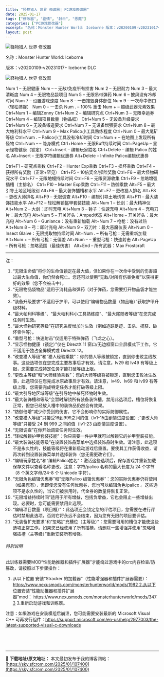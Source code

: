 ```yaml
---
title: "怪物猎人 世界 修改器| PC游戏修改器"
date: 2025-01-17
tags: ["修改器", "剧情", "射击", "恶魔"]
categories: ["PC游戏修改器"]
excerpt: "名称：Monster Hunter World: Iceborne 版本：v20200109-v20231017+ Iceborne DLC Num 1 – 无限健康 Num – – 无敌/免疫所有损害 Num 2 – 无限耐力 Num 3 – 最大清晰度 Num 4 – 无限物品袋项目 Num 5&hellip;"
layout: post
---
```


<img title="7.webp" src="https://sky.sfcrom.com/wp-content/uploads/2025/01/a78dc84f2b457.webp" alt="怪物猎人 世界 修改器" />

名称：Monster Hunter World: Iceborne

版本：v20200109-v20231017+ Iceborne DLC

<img title="8.webp" src="https://sky.sfcrom.com/wp-content/uploads/2025/01/7f67d2402c7f5.webp" alt="怪物猎人 世界 修改器" />

Num 1 – 无限健康
Num – – 无敌/免疫所有损害
Num 2 – 无限耐力
Num 3 – 最大清晰度
Num 4 – 无限物品袋项目
Num 5 – 无限吊带弹药
Num 6 – 披风没有冷却时间
Num 7 – 设置游戏速度
Num 8 – 一击摧毁身体部位
Num 9 – 一次命中伤口（轻松捕捉）
Num 0 – 一击杀
Num . – 100% 重击
Num + – 超级武器元素效果
Ctrl+Num 1 – 编辑Zenny
Ctrl+Num 2 – 编辑研究点
Ctrl+Num 3 – 无限幸运券
Ctrl+Num 4 – 编辑项目数量（物品框）
Ctrl+Num 5 – 无设备升级要求
Ctrl+Num 6 – 无设备锻造要求
Ctrl+Num 7 – 无设备增强要求
Ctrl+Num 8 – 最大帕利科水平
Ctrl+Num 9 – Max Palico小工具熟练程度
Ctrl+Num 0 – 最大尾矿等级
Ctrl+Num . – Palico小工具没有冷却时间
Ctrl+Num + – 在地图上发现所有怪物
Ctrl+Num – – 隐身模式
Ctrl+Home – 无限Buff持续时间
Ctrl+PageUp – 显示怪物健康（锁定）
Ctrl+Insert – 编辑玩家姓名
Ctrl+Delete – 编辑 Palico 的姓名
Alt+Insert – 无限字符编辑优惠券
Alt+Delete – Infinite Palico编辑优惠券

Ctrl+F1 – 研究点乘数
Ctrl+F2 – Hunter Exp乘数
Ctrl+F3 – 损坏乘数
Ctrl+F4 – 获得所有奖励（正常+罕见）
Ctrl+F5 – 10倍奖金/探险奖励
Ctrl+F6 – 最大怪物研究水平
Ctrl+F7 – 无限地幔持续时间
Ctrl+F8 – 无限资源收集
Ctrl+F9 – 忽略增强插槽（主排名）
Ctrl+F10 – Master Exp乘数
Ctrl+F11 – 防御乘数
Alt+F5 – 最大引导土地区域级别
Alt+F6 – 最大装饰插槽和水平
Alt+F7 – 更改猎人排名
Alt+F8 – 更改大师排名
Alt+F9 – 无限调查
Alt+F10 – 编辑引导土地诱饵
Alt+F11 – 最大装饰技能水平
Alt+F12 – 轻松解锁盔甲套装技能
Alt+Num 1 – 长剑：最大精神仪
Alt+Num 2 – 大剑：即时充电
Alt+Num 3 – 锤子：快速充电
Alt+Num 4 – 充电刀片：最大充电
Alt+Num 5 – 开关斧头：Amped状态
Alt+Home – 开关斧头：最大充电
Alt+Num 6 – Gunlance：没有重新加载
Alt+Num 7 – 枪枪：没有过热
Alt+Num 8 – 弓：即时充电
Alt+Num 9 – 双刀片：最大恶魔仪表
Alt+Num 0 – Insect Glaive：无限提取物持续时间
Alt+Num . – 所有弓枪：无需重新加载
Alt+Num + – 所有弓枪：无偏差
Alt+Num – – 重型弓枪：快速射击
Alt+PageUp – 所有弓枪：忽略范围（最佳伤害）
Alt+End – 所有武器：Max Frostcraft

<hr />

注：
<ol>
 	<li>“无限生命值”将你的生命值锁定在最大值，但如果你在一次命中受到的伤害超过最大生命值，你仍然会死亡。您还可以使用“无敌/对所有伤害免疫”以获得更好的效果（您不会被击中）。</li>
 	<li>“无限物品袋物品”适用于消耗品和弹药（对于弹药，您需要打开物品袋才能生效）。</li>
 	<li>“装备升级要求”不适用于护甲，可以使用“编辑物品数量（物品箱）”获取护甲升级材料。</li>
 	<li>“最大帕利科等级”、“最大帕利科小工具熟练度”、“最大尾随者等级”在您完成任务时生效。</li>
 	<li>“最大怪物研究等级”在研究进度增加时生效（例如追踪足迹、击杀、捕获、破坏零件等）。</li>
 	<li>“重型弓枪：快速射击”仅适用于特殊弹药（飞龙之心）。</li>
 	<li>“显示怪物健康（锁定）”仅在 DirectX 11 窗口/无边框窗口全屏模式下工作。它不适用于独占全屏模式或 DirectX 12。</li>
 	<li>“改变猎人等级”和“猎人经验乘数”：你的猎人等级被锁定，直到你击败主线故事。这些选项仅在您完成主要故事后才有效。请注意，lv29 和 lv49 有等级上限，您需要完成特定任务才能打破等级上限。</li>
 	<li>“更改主等级”和“大师经验乘数”：您的大师等级将被锁定，直到您击败冰生故事，此选项仅在您完成冰原故事后才有效。请注意，lv49、lv69 和 lv99 有等级上限，您需要完成特定任务才能打破等级上限。</li>
 	<li>“最大引导地区域等级”在引导地中杀死怪物时生效。</li>
 	<li>“最大装饰槽和等级”会暂时解锁所有装备装饰槽，禁用此选项后，槽位将恢复正常，但您已经放入槽中的装饰品仍然会有效果。</li>
 	<li>“防御倍增”减少你受到的伤害，它不会影响你的实际防御属性。</li>
 	<li>“改变猎人等级”只接受16到999之间的值（lv1-15由剧情进度设置）;“更改大师等级”只接受 24 到 999 之间的值（lv1-23 由剧情进度设置）。</li>
 	<li>“无限调查”在你开始调查任务时生效。</li>
 	<li>“轻松解锁护甲套装技能”：你只需要一件护甲就可以解锁它的护甲套装技能。</li>
 	<li>“最大装饰技能等级”在设置装饰品菜单中选择装饰品时生效。请注意，此选项不是永久性的，技能等级将在重新启动游戏后重置。要使其工作获得收益，请再次转到设置装饰菜单并选择装饰（您无需更改它们）。</li>
 	<li>“编辑玩家姓名”和“编辑Palico姓名”：激活这些选项后，保存游戏并重新加载保存文件以查看名称更改。注意：字符/palico 名称的最大长度为 24 个字节（8 个英文字母/24-8 个 Unicode 字符）。</li>
 	<li>“无限角色编辑优惠券”和“无限Palico 编辑优惠券”：您的实际优惠券仍将使用（如果您有），但即使您没有任何优惠券，您也可以编辑角色/palico 。这些选项不是永久性的，当它们被禁用时，代金券的数量将恢复正常。</li>
 	<li>“无限增益持续时间”适用于所有增益，包括负增益，它也会阻止一些增益出现。必要时，您可能需要禁用此选项。</li>
 	<li>“编辑项目数量（项目框）”：此选项还会锁定您的评估项目，您需要在进行评估时禁用此选项，否则它将永远不会结束，因为您有无限的项目要评估。</li>
 	<li>“无装备扩充要求”和“忽略扩充槽位（主等级）”：您需要可用的槽位才能使这些选项正常工作。如果您已经使用了所有插槽，请删除一些增强并使用“忽略增强插槽（主等级）”重新安装所有增强。</li>
</ol>
<h6>特别说明</h6>
此训练器需要MOD“性能助推器和插件扩展器”才能绕过游戏中的crc内存检查/防篡改，请按照以下步骤操作：

1. 从以下位置
安装“Stracker 的加载器”（性能增强器和插件扩展器需要）：
https://www.nexusmods.com/monsterhunterworld/mods/1982 2.从以下
位置安装“性能助推器和插件扩展器”mod： https://www.nexusmods.com/monsterhunterworld/mods/3473
3.重新启动游戏和训练器。

注意：如果游戏在安装模组后崩溃，您可能需要安装最新的 Microsoft Visual C++ 可再发行组件：https://support.microsoft.com/en-us/help/2977003/the-latest-supported-visual-c-downloads

&nbsp;

&nbsp;

---
📖 **下载地址/原文地址：** 本文最初发布于我的博客网站：[https://sky.sfcrom.com/2025/01/107400](https://sky.sfcrom.com/2025/01/107400)
